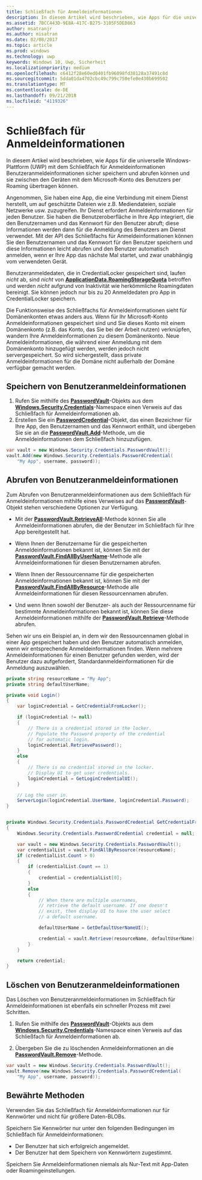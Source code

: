 ```yaml
---
title: Schließfach für Anmeldeinformationen
description: In diesem Artikel wird beschrieben, wie Apps für die universelle Windows-Plattform (UWP) mit dem Schließfach für Anmeldeinformationen Benutzeranmeldeinformationen sicher speichern und abrufen können und sie zwischen den Geräten mit dem Microsoft-Konto des Benutzers per Roaming übertragen können.
ms.assetid: 7BCC443D-9E8A-417C-B275-3105F5DED863
author: msatranjr
ms.author: misatran
ms.date: 02/08/2017
ms.topic: article
ms.prod: windows
ms.technology: uwp
keywords: Windows 10, Uwp, Sicherheit
ms.localizationpriority: medium
ms.openlocfilehash: c6412f28e60ed0401fb96098fd38128a37491c8d
ms.sourcegitcommit: 5dda01da4702cbc49c799c750efe0e430b699502
ms.translationtype: MT
ms.contentlocale: de-DE
ms.lasthandoff: 09/21/2018
ms.locfileid: "4119326"
---
```

# <a name="credential-locker"></a>Schließfach für Anmeldeinformationen




In diesem Artikel wird beschrieben, wie Apps für die universelle Windows-Plattform (UWP) mit dem Schließfach für Anmeldeinformationen Benutzeranmeldeinformationen sicher speichern und abrufen können und sie zwischen den Geräten mit dem Microsoft-Konto des Benutzers per Roaming übertragen können.

Angenommen, Sie haben eine App, die eine Verbindung mit einem Dienst herstellt, um auf geschützte Dateien wie z.B. Mediendateien, soziale Netzwerke usw. zuzugreifen. Ihr Dienst erfordert Anmeldeinformationen für jeden Benutzer. Sie haben die Benutzeroberfläche in Ihre App integriert, die den Benutzernamen und das Kennwort für den Benutzer abruft; diese Informationen werden dann für die Anmeldung des Benutzers am Dienst verwendet. Mit der API des Schließfachs für Anmeldeinformationen können Sie den Benutzernamen und das Kennwort für den Benutzer speichern und diese Informationen leicht abrufen und den Benutzer automatisch anmelden, wenn er Ihre App das nächste Mal startet, und zwar unabhängig vom verwendeten Gerät.

Benutzeranmeldedaten, die in CredentialLocker gespeichert sind, laufen *nicht* ab, sind *nicht* von [**ApplicationData.RoamingStorageQuota**](https://msdn.microsoft.com/library/windows/apps/br241625) betroffen und werden *nicht* aufgrund von Inaktivität wie herkömmliche Roamingdaten bereinigt. Sie können jedoch nur bis zu 20 Anmeldedaten pro App in CredentialLocker speichern.

Die Funktionsweise des Schließfachs für Anmeldeinformationen sieht für Domänenkonten etwas anders aus. Wenn für Ihr Microsoft-Konto Anmeldeinformationen gespeichert sind und Sie dieses Konto mit einem Domänenkonto (z.B. das Konto, das Sie bei der Arbeit nutzen) verknüpfen, wandern Ihre Anmeldeinformationen zu diesem Domänenkonto. Neue Anmeldeinformationen, die während einer Anmeldung mit dem Domänenkonto hinzugefügt werden, werden jedoch nicht servergespeichert. So wird sichergestellt, dass private Anmeldeinformationen für die Domäne nicht außerhalb der Domäne verfügbar gemacht werden.

## <a name="storing-user-credentials"></a>Speichern von Benutzeranmeldeinformationen


1.  Rufen Sie mithilfe des [**PasswordVault**](https://msdn.microsoft.com/library/windows/apps/br227081)-Objekts aus dem [**Windows.Security.Credentials**](https://msdn.microsoft.com/library/windows/apps/br227089)-Namespace einen Verweis auf das Schließfach für Anmeldeinformationen ab.
2.  Erstellen Sie ein [**PasswordCredential**](https://msdn.microsoft.com/library/windows/apps/br227061)-Objekt, das einen Bezeichner für Ihre App, den Benutzernamen und das Kennwort enthält, und übergeben Sie sie an die [**PasswordVault.Add**](https://msdn.microsoft.com/library/windows/apps/hh701231)-Methode, um die Anmeldeinformationen dem Schließfach hinzuzufügen.

```cs
var vault = new Windows.Security.Credentials.PasswordVault();
vault.Add(new Windows.Security.Credentials.PasswordCredential(
    "My App", username, password));
```

## <a name="retrieving-user-credentials"></a>Abrufen von Benutzeranmeldeinformationen


Zum Abrufen von Benutzeranmeldeinformationen aus dem Schließfach für Anmeldeinformationen mithilfe eines Verweises auf das [**PasswordVault**](https://msdn.microsoft.com/library/windows/apps/br227081)-Objekt stehen verschiedene Optionen zur Verfügung.

-   Mit der [**PasswordVault.RetrieveAll**](https://msdn.microsoft.com/library/windows/apps/br227088)-Methode können Sie alle Anmeldeinformationen abrufen, die der Benutzer im Schließfach für Ihre App bereitgestellt hat.

-   Wenn Ihnen der Benutzername für die gespeicherten Anmeldeinformationen bekannt ist, können Sie mit der [**PasswordVault.FindAllByUserName**](https://msdn.microsoft.com/library/windows/apps/br227084)-Methode alle Anmeldeinformationen für diesen Benutzernamen abrufen.

-   Wenn Ihnen der Ressourcenname für die gespeicherten Anmeldeinformationen bekannt ist, können Sie mit der [**PasswordVault.FindAllByResource**](https://msdn.microsoft.com/library/windows/apps/br227083)-Methode alle Anmeldeinformationen für diesen Ressourcennamen abrufen.

-   Und wenn Ihnen sowohl der Benutzer- als auch der Ressourcenname für bestimmte Anmeldeinformationen bekannt ist, können Sie diese Anmeldeinformationen mithilfe der [**PasswordVault.Retrieve**](https://msdn.microsoft.com/library/windows/apps/br227087)-Methode abrufen.

Sehen wir uns ein Beispiel an, in dem wir den Ressourcennamen global in einer App gespeichert haben und den Benutzer automatisch anmelden, wenn wir entsprechende Anmeldeinformationen finden. Wenn mehrere Anmeldeinformationen für einen Benutzer gefunden werden, wird der Benutzer dazu aufgefordert, Standardanmeldeinformationen für die Anmeldung auszuwählen.

```cs
private string resourceName = "My App";
private string defaultUserName;

private void Login()
{
    var loginCredential = GetCredentialFromLocker();

    if (loginCredential != null)
    {
        // There is a credential stored in the locker.
        // Populate the Password property of the credential
        // for automatic login.
        loginCredential.RetrievePassword();
    }
    else
    {
        // There is no credential stored in the locker.
        // Display UI to get user credentials.
        loginCredential = GetLoginCredentialUI();
    }

    // Log the user in.
    ServerLogin(loginCredential.UserName, loginCredential.Password);
}


private Windows.Security.Credentials.PasswordCredential GetCredentialFromLocker()
{
    Windows.Security.Credentials.PasswordCredential credential = null;

    var vault = new Windows.Security.Credentials.PasswordVault();
    var credentialList = vault.FindAllByResource(resourceName);
    if (credentialList.Count > 0)
    {
        if (credentialList.Count == 1)
        {
            credential = credentialList[0];
        }
        else
        {
            // When there are multiple usernames,
            // retrieve the default username. If one doesn't
            // exist, then display UI to have the user select
            // a default username.

            defaultUserName = GetDefaultUserNameUI();

            credential = vault.Retrieve(resourceName, defaultUserName);
        }
    }

    return credential;
}
```

## <a name="deleting-user-credentials"></a>Löschen von Benutzeranmeldeinformationen


Das Löschen von Benutzeranmeldeinformationen im Schließfach für Anmeldeinformationen ist ebenfalls ein schneller Prozess mit zwei Schritten.

1.  Rufen Sie mithilfe des [**PasswordVault**](https://msdn.microsoft.com/library/windows/apps/br227081)-Objekts aus dem [**Windows.Security.Credentials**](https://msdn.microsoft.com/library/windows/apps/br227089)-Namespace einen Verweis auf das Schließfach für Anmeldeinformationen ab.

2.  Übergeben Sie die zu löschenden Anmeldeinformationen an die [**PasswordVault.Remove**](https://msdn.microsoft.com/library/windows/apps/hh701242)-Methode.

```cs
var vault = new Windows.Security.Credentials.PasswordVault();
vault.Remove(new Windows.Security.Credentials.PasswordCredential(
    "My App", username, password));
```

## <a name="best-practices"></a>Bewährte Methoden


Verwenden Sie das Schließfach für Anmeldeinformationen nur für Kennwörter und nicht für größere Daten-BLOBs.

Speichern Sie Kennwörter nur unter den folgenden Bedingungen im Schließfach für Anmeldeinformationen:

-   Der Benutzer hat sich erfolgreich angemeldet.
-   Der Benutzer hat dem Speichern von Kennwörtern zugestimmt.

Speichern Sie Anmeldeinformationen niemals als Nur-Text mit App-Daten oder Roamingeinstellungen.
